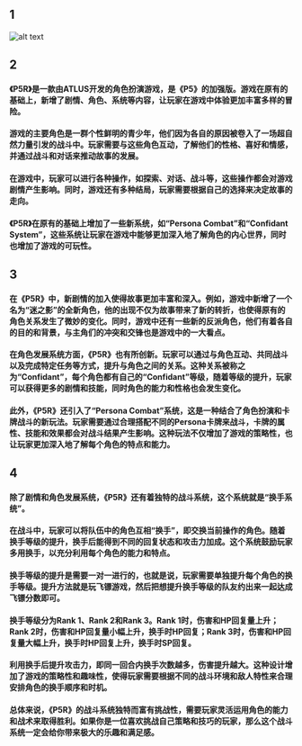 ## 1

![alt text](D:\BaiduNetdiskDownload\bf096b63f6246b600c3300d543b00d4c510fd9f90473.webp "Title")

## 2

#### 《P5R》是一款由ATLUS开发的角色扮演游戏，是《P5》的加强版。游戏在原有的基础上，新增了剧情、角色、系统等内容，让玩家在游戏中体验更加丰富多样的冒险。

#### 游戏的主要角色是一群个性鲜明的青少年，他们因为各自的原因被卷入了一场超自然力量引发的战斗中。玩家需要与这些角色互动，了解他们的性格、喜好和情感，并通过战斗和对话来推动故事的发展。

#### 在游戏中，玩家可以进行各种操作，如探索、对话、战斗等，这些操作都会对游戏剧情产生影响。同时，游戏还有多种结局，玩家需要根据自己的选择来决定故事的走向。

#### 《P5R》在原有的基础上增加了一些新系统，如“Persona Combat”和“Confidant System”，这些系统让玩家在游戏中能够更加深入地了解角色的内心世界，同时也增加了游戏的可玩性。

## 3

#### 在《P5R》中，新剧情的加入使得故事更加丰富和深入。例如，游戏中新增了一个名为“迷之影”的全新角色，他的出现不仅为故事带来了新的转折，也使得原有的角色关系发生了微妙的变化。同时，游戏中还有一些新的反派角色，他们有着各自的目的和背景，与主角们的冲突和交锋也是游戏中的一大看点。

#### 在角色发展系统方面，《P5R》也有所创新。玩家可以通过与角色互动、共同战斗以及完成特定任务等方式，提升与角色之间的关系。这种关系被称之为“Confidant”，每个角色都有自己的“Confidant”等级，随着等级的提升，玩家可以获得更多的剧情和技能，同时角色的能力和性格也会发生变化。

#### 此外，《P5R》还引入了“Persona Combat”系统，这是一种结合了角色扮演和卡牌战斗的新玩法。玩家需要通过合理搭配不同的Persona卡牌来战斗，卡牌的属性、技能和效果都会对战斗结果产生影响。这种玩法不仅增加了游戏的策略性，也让玩家更加深入地了解每个角色的特点和能力。



## 4

#### 除了剧情和角色发展系统，**《P5R》还有着独特的战斗系统**，这个系统就是“换手系统”。

#### 在战斗中，玩家可以将队伍中的角色互相“换手”，即交换当前操作的角色。随着换手等级的提升，换手后能得到不同的回复状态和攻击力加成。这个系统鼓励玩家多用换手，以充分利用每个角色的能力和特点。

#### 换手等级的提升是需要一对一进行的，也就是说，玩家需要单独提升每个角色的换手等级。提升方法就是玩飞镖游戏，然后把想提升换手等级的队友约出来一起达成飞镖分数即可。

#### 换手等级分为Rank 1、Rank 2和Rank 3。Rank 1时，伤害和HP回复量上升；Rank 2时，伤害和HP回复量小幅上升，换手时HP回复；Rank 3时，伤害和HP回复量大幅上升，换手时HP回复上升，换手时SP回复。

#### 利用换手后提升攻击力，即同一回合内换手次数越多，伤害提升越大。这种设计增加了游戏的策略性和趣味性，使得玩家需要根据不同的战斗环境和敌人特性来合理安排角色的换手顺序和时机。

#### 总体来说，《P5R》的战斗系统独特而富有挑战性，需要玩家灵活运用角色的能力和战术来取得胜利。如果你是一位喜欢挑战自己策略和技巧的玩家，那么这个战斗系统一定会给你带来极大的乐趣和满足感。